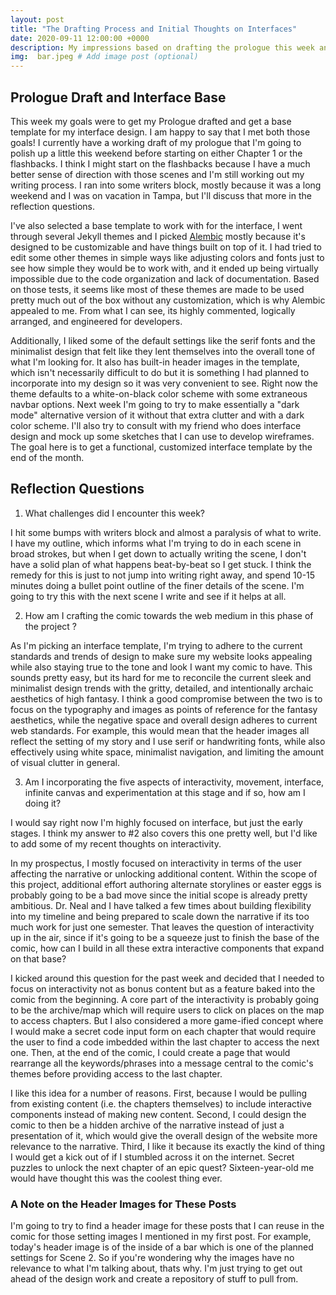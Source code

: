 ```yaml
---
layout: post
title: "The Drafting Process and Initial Thoughts on Interfaces"
date: 2020-09-11 12:00:00 +0000
description: My impressions based on drafting the prologue this week and also plans for the interface of the comic. # Add post description (optional)
img:  bar.jpeg # Add image post (optional)
---
```

## Prologue Draft and Interface Base
This week my goals were to get my Prologue drafted and get a base template for my interface design. I am happy to say that I met both those goals! I currently have a working draft of my prologue that I'm going to polish up a little this weekend before starting on either Chapter 1 or the flashbacks. I think I might start on the flashbacks because I have a much better sense of direction with those scenes and I'm still working out my writing process. I ran into some writers block, mostly because it was a long weekend and I was on vacation in Tampa, but I'll discuss that more in the reflection questions. 

I've also selected a base template to work with for the interface, I went through several Jekyll themes and I picked [Alembic](https://jekyllthemes.io/theme/alembic) mostly because it's designed to be customizable and have things built on top of it. I had tried to edit some other themes in simple ways like adjusting colors and fonts just to see how simple they would be to work with, and it ended up being virtually impossible due to the code organization and lack of documentation. Based on those tests, it seems like most of these themes are made to be used pretty much out of the box without any customization, which is why Alembic appealed to me. From what I can see, its highly commented, logically arranged, and engineered for developers. 

Additionally, I liked some of the default settings like the serif fonts and the minimalist design that felt like they lent themselves into the overall tone of what I'm looking for. It also has built-in header images in the template, which isn't necessarily difficult to do but it is something I had planned to incorporate into my design so it was very convenient to see. Right now the theme defaults to a white-on-black color scheme with some extraneous navbar options. Next week I'm going to try to make essentially a "dark mode" alternative version of it without that extra clutter and with a dark color scheme. I'll also try to consult with my friend who does interface design and mock up some sketches that I can use to develop wireframes. The goal here is to get a functional, customized interface template by the end of the month. 

## Reflection Questions
1) What challenges did I encounter this week?

I hit some bumps with writers block and almost a paralysis of what to write. I have my outline, which informs what I'm trying to do in each scene in broad strokes, but when I get down to actually writing the scene, I don't have a solid plan of what happens beat-by-beat so I get stuck. I think the remedy for this is just to not jump into writing right away, and spend 10-15 minutes doing a bullet point outline of the finer details of the scene. I'm going to try this with the next scene I write and see if it helps at all. 

2) How am I crafting the comic towards the web medium in this phase of the project ? 

As I'm picking an interface template, I'm trying to adhere to the current standards and trends of design to make sure my website looks appealing while also staying true to the tone and look I want my comic to have. This sounds pretty easy, but its hard for me to reconcile the current sleek and minimalist design trends with the gritty, detailed, and intentionally archaic aesthetics of high fantasy. I think a good compromise between the two is to focus on the typography and images as points of reference for the fantasy aesthetics, while the negative space and overall design adheres to current web standards. For example, this would mean that the header images all reflect the setting of my story and I use serif or handwriting fonts, while also effectively using white space, minimalist navigation, and limiting the amount of visual clutter in general. 

3) Am I incorporating the five aspects of interactivity, movement, interface, infinite canvas and experimentation at this stage and if so, how am I doing it?

I would say right now I'm highly focused on interface, but just the early stages. I think my answer to #2 also covers this one pretty well, but I'd like to add some of my recent thoughts on interactivity. 

In my prospectus, I mostly focused on interactivity in terms of the user affecting the narrative or unlocking additional content. Within the scope of this project, additional effort authoring alternate storylines or easter eggs is probably going to be a bad move since the initial scope is already pretty ambitious. Dr. Neal and I have talked a few times about building flexibility into my timeline and being prepared to scale down the narrative if its too much work for just one semester. That leaves the question of interactivity up in the air, since if it's going to be a squeeze just to finish the base of the comic, how can I build in all these extra interactive components that expand on that base?

I kicked around this question for the past week and decided that I needed to focus on interactivity not as bonus content but as a feature baked into the comic from the beginning. A core part of the interactivity is probably going to be the archive/map which will require users to click on places on the map to access chapters. But I also considered a more game-ified concept where I would make a secret code input form on each chapter that would require the user to find a code imbedded within the last chapter to access the next one. Then, at the end of the comic, I could create a page that would rearrange all the keywords/phrases into a message central to the comic's themes before providing access to the last chapter.

I like this idea for a number of reasons. First, because I would be pulling from existing content (i.e. the chapters themselves) to include interactive components instead of making new content. Second, I could design the comic to then be a hidden archive of the narrative instead of just a presentation of it, which would give the overall design of the website more relevance to the narrative. Third, I like it because its exactly the kind of thing I would get a kick out of if I stumbled across it on the internet. Secret puzzles to unlock the next chapter of an epic quest? Sixteen-year-old me would have thought this was the coolest thing ever. 

### A Note on the Header Images for These Posts

I'm going to try to find a header image for these posts that I can reuse in the comic for those setting images I mentioned in my first post. For example, today's header image is of the inside of a bar which is one of the planned settings for Scene 2. So if you're wondering why the images have no relevance to what I'm talking about, thats why. I'm just trying to get out ahead of the design work and create a repository of stuff to pull from.
